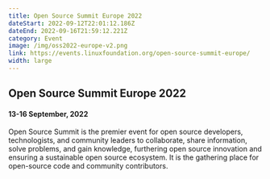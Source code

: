 ```yaml
---
title: Open Source Summit Europe 2022
dateStart: 2022-09-12T22:01:12.186Z
dateEnd: 2022-09-16T21:59:12.221Z
category: Event
image: /img/oss2022-europe-v2.png
link: https://events.linuxfoundation.org/open-source-summit-europe/
width: large
---
```

## **Open Source Summit Europe 2022**

#### 13-16 September, 2022

Open Source Summit is the premier event for open source developers, technologists, and community leaders to collaborate, share information, solve problems, and gain knowledge, furthering open source innovation and ensuring a sustainable open source ecosystem. It is the gathering place for open-source code and community contributors.